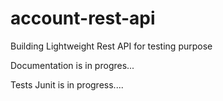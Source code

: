 # account-rest-api
Building Lightweight Rest API for testing purpose

Documentation is in progres...

Tests Junit is in progress....
